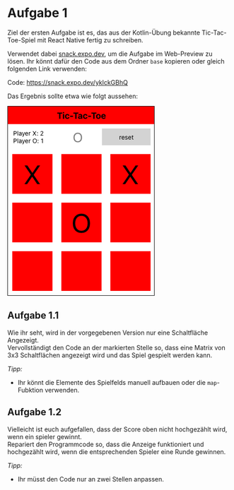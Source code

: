 # Aufgabe 1

Ziel der ersten Aufgabe ist es, das aus der Kotlin-Übung bekannte Tic-Tac-Toe-Spiel mit React Native fertig zu schreiben.

Verwendet dabei [snack.expo.dev](https://snack.expo.dev/), um die Aufgabe im Web-Preview zu lösen.
Ihr könnt dafür den Code aus dem Ordner `base` kopieren oder gleich folgenden Link verwenden:

Code: https://snack.expo.dev/yklckGBhQ

Das Ergebnis sollte etwa wie folgt aussehen:

![Vorschau](images/Tic-Tac-Toe.png)

## Aufgabe 1.1

Wie ihr seht, wird in der vorgegebenen Version nur eine Schaltfläche Angezeigt.  
Vervollständigt den Code an der markierten Stelle so, dass eine Matrix von 3x3 Schaltflächen angezeigt wird und das Spiel gespielt werden kann.

*Tipp:*

- Ihr könnt die Elemente des Spielfelds manuell aufbauen oder die `map`-Fubktion verwenden.

## Aufgabe 1.2

Vielleicht ist euch aufgefallen, dass der Score oben nicht hochgezählt wird, wenn ein spieler gewinnt.  
Repariert den Programmcode so, dass die Anzeige funktioniert und hochgezählt wird, wenn die entsprechenden Spieler eine Runde gewinnen.

*Tipp:*

- Ihr müsst den Code nur an zwei Stellen anpassen.
